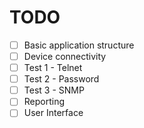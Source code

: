 # TODO

- [ ] Basic application structure
- [ ] Device connectivity
- [ ] Test 1 - Telnet
- [ ] Test 2 - Password
- [ ] Test 3 - SNMP
- [ ] Reporting
- [ ] User Interface
